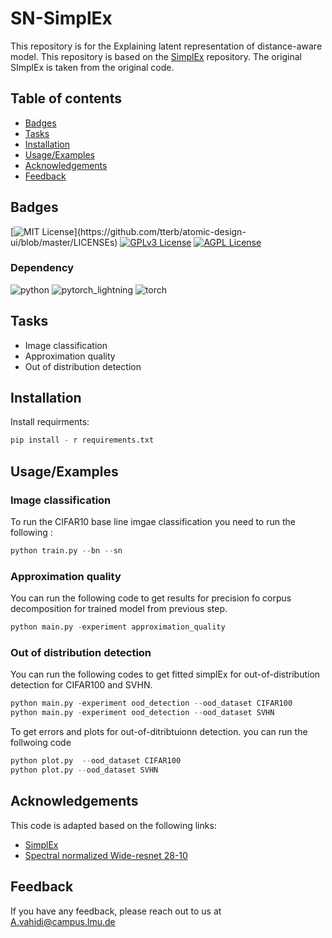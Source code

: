 # SN-SimplEx

This repository is for the Explaining latent representation of distance-aware model. This repository is based on the
[SimplEx](https://github.com/JonathanCrabbe/Simplex) repository. The original SImplEx is taken from the original code.

## Table of contents

* [Badges](#general-information)
* [Tasks](#Features)
* [Installation](#Installation)
* [Usage/Examples](#Usage/Examples)
* [Acknowledgements](#Acknowledgements)
* [Feedback](#Feedback)

## Badges


[![MIT License](https://img.shields.io/apm/l/atomic-design-ui.svg?)](https://github.com/tterb/atomic-design-ui/blob/master/LICENSEs)
[![GPLv3 License](https://img.shields.io/badge/License-GPL%20v3-yellow.svg)](https://opensource.org/licenses/)
[![AGPL License](https://img.shields.io/badge/license-AGPL-blue.svg)](http://www.gnu.org/licenses/agpl-3.0)

### Dependency

![python](https://img.shields.io/badge/Python-3.8-brightgreen)
![pytorch_lightning](https://img.shields.io/badge/Pytorch_lightning-1.6.5-brightgreen)
![torch](https://img.shields.io/badge/Torch-1.12.1-brightgreen)

## Tasks

- Image classification
- Approximation quality
- Out of distribution detection


## Installation

Install requirments:

```python
pip install - r requirements.txt
```


## Usage/Examples

### Image classification

To run the CIFAR10 base line imgae classification you need to run the following :

```python
python train.py --bn --sn
``` 

### Approximation quality

You can run the following code to get results for precision fo corpus decomposition for trained model from previous step.

```python
python main.py -experiment approximation_quality
``` 





### Out of distribution detection

You can run the following codes to get fitted simplEx for out-of-distribution detection for CIFAR100 and SVHN.


```python
python main.py -experiment ood_detection --ood_dataset CIFAR100
python main.py -experiment ood_detection --ood_dataset SVHN

```
To get errors and plots for out-of-ditribtuionn detection. you can run the follwoing code

```python
python plot.py  --ood_dataset CIFAR100
python plot.py --ood_dataset SVHN

```

## Acknowledgements

This code is adapted based on the following links:

- [SimplEx](https://github.com/JonathanCrabbe/Simplex)
- [Spectral normalized Wide-resnet 28-10](https://github.com/y0ast/DUE)

## Feedback

If you have any feedback, please reach out to us at A.vahidi@campus.lmu.de


